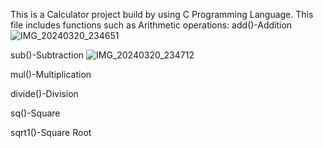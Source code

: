 This is a Calculator project build by using C Programming Language.
This file includes functions such as Arithmetic operations:
  add()-Addition
  ![IMG_20240320_234651](https://github.com/SirishaDigiSpace/C_SideProjects/assets/116715315/c43a70d4-9361-49c1-875d-835a9a9b25d5)

  sub()-Subtraction
  ![IMG_20240320_234712](https://github.com/SirishaDigiSpace/C_SideProjects/assets/116715315/fd9a7650-59b9-49f9-8acd-02881b368e04)

  

  mul()-Multiplication

  divide()-Division

  sq()-Square

  sqrt1()-Square Root

